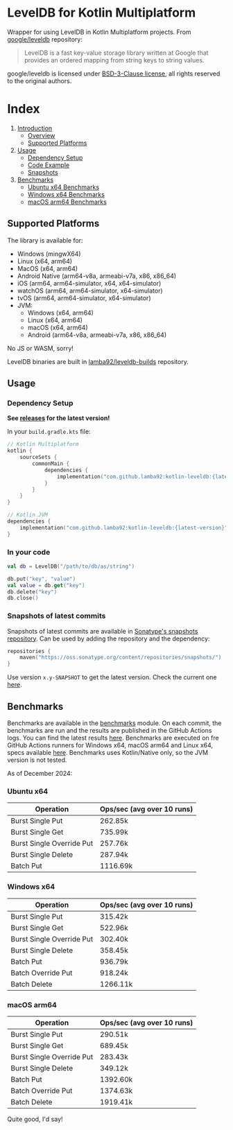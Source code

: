 # LevelDB for Kotlin Multiplatform

Wrapper for using LevelDB in Kotlin Multiplatform projects. 
From [google/leveldb](https://github.com/google/leveldb) repository:

> LevelDB is a fast key-value storage library written at Google that 
provides an ordered mapping from string keys to string values.

google/leveldb is licensed under [BSD-3-Clause license](https://github.com/google/leveldb/blob/main/LICENSE), all rights reserved to the original authors. 

# Index

1. [Introduction](#leveldb-for-kotlin-multiplatform)
   - [Overview](#leveldb-for-kotlin-multiplatform)
   - [Supported Platforms](#supported-platforms)
2. [Usage](#usage)
   - [Dependency Setup](#dependency-setup)
   - [Code Example](#in-your-code)
   - [Snapshots](#snapshots-of-latest-commits)
3. [Benchmarks](#benchmarks)
   - [Ubuntu x64 Benchmarks](#ubuntu-x64)
   - [Windows x64 Benchmarks](#windows-x64)
   - [macOS arm64 Benchmarks](#macos-arm64)


## Supported Platforms

The library is available for:
- Windows (mingwX64)
- Linux (x64, arm64)
- MacOS (x64, arm64)
- Android Native (arm64-v8a, armeabi-v7a, x86, x86_64)
- iOS (arm64, arm64-simulator, x64, x64-simulator)
- watchOS (arm64, arm64-simulator, x64-simulator)
- tvOS (arm64, arm64-simulator, x64-simulator)
- JVM:
  - Windows (x64, arm64)
  - Linux (x64, arm64)
  - macOS (x64, arm64)
  - Android (arm64-v8a, armeabi-v7a, x86, x86_64)

No JS or WASM, sorry!

LevelDB binaries are built in [lamba92/leveldb-builds](http://github.com/lamba92/leveldb-builds) repository.

## Usage

### Dependency Setup
**See [releases](https://github.com/lamba92/kotlin-leveldb/releases) for the latest version!**

In your `build.gradle.kts` file:

```kotlin
// Kotlin Multiplatform
kotlin {
    sourceSets {
        commonMain {
            dependencies {
                implementation("com.github.lamba92:kotlin-leveldb:{latest-version}")
            }
        }
    }
}

// Kotlin JVM
dependencies {
    implementation("com.github.lamba92:kotlin-leveldb:{latest-version}")
}
```
### In your code

```kotlin
val db = LevelDB("/path/to/db/as/string")

db.put("key", "value")
val value = db.get("key")
db.delete("key")
db.close()
```

### Snapshots of latest commits
Snapshots of latest commits are available in 
[Sonatype's snapshots repository](https://oss.sonatype.org/content/repositories/snapshots/).
Can be used by adding the repository and the dependency:

```kotlin
repositories {
    maven("https://oss.sonatype.org/content/repositories/snapshots/")
}
```

Use version `x.y-SNAPSHOT` to get the latest version. Check the current one [here](build.gradle.kts#L38).

## Benchmarks

Benchmarks are available in the [benchmarks](benchmarks/src/commonMain/kotlin/com/github/lamba92/leveldb/benchmarks/Main.kt) module. 
On each commit, the benchmarks are run and the results are
published in the GitHub Actions logs. You can find the latest results 
[here](https://github.com/lamba92/kotlin-leveldb/actions/workflows/benchmarks.yml).
Benchmarks are executed on fre GitHub Actions runners for Windows x64, macOS arm64 
and Linux x64, specs available 
[here](https://docs.github.com/en/actions/using-github-hosted-runners/using-github-hosted-runners/about-github-hosted-runners#standard-github-hosted-runners-for-public-repositories).
Benchmarks uses Kotlin/Native only, so the JVM version is not tested.

As of December 2024:

### Ubuntu x64

| Operation                  | Ops/sec (avg over 10 runs) |
|----------------------------|----------------------------|
| Burst Single Put           | 262.85k                    |
| Burst Single Get           | 735.99k                    |
| Burst Single Override Put  | 257.76k                    |
| Burst Single Delete        | 287.94k                    |
| Batch Put                  | 1116.69k                   |

### Windows x64

| Operation                  | Ops/sec (avg over 10 runs) |
|----------------------------|----------------------------|
| Burst Single Put           | 315.42k                    |
| Burst Single Get           | 522.96k                    |
| Burst Single Override Put  | 302.40k                    |
| Burst Single Delete        | 358.45k                    |
| Batch Put                  | 936.79k                    |
| Batch Override Put         | 918.24k                    |
| Batch Delete               | 1266.11k                   |


### macOS arm64

| Operation                  | Ops/sec (avg over 10 runs) |
|----------------------------|----------------------------|
| Burst Single Put           | 290.51k                    |
| Burst Single Get           | 689.45k                    |
| Burst Single Override Put  | 283.43k                    |
| Burst Single Delete        | 349.12k                    |
| Batch Put                  | 1392.60k                   |
| Batch Override Put         | 1374.63k                   |
| Batch Delete               | 1919.41k                   |

Quite good, I'd say!
